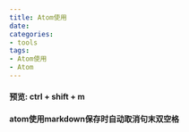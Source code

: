 ```yaml
---
title: Atom使用
date:
categories:
- tools
tags:
- Atom使用
- Atom
---
```


#### 预览: ctrl + shift + m  

#### atom使用markdown保存时自动取消句末双空格  
